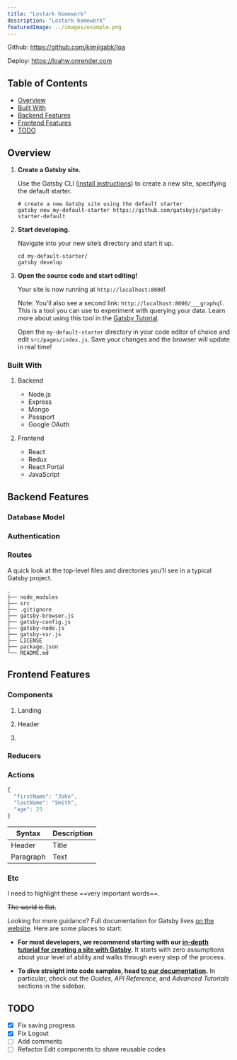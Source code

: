 ```yaml
---
title: "Lostark homework"
description: "Lostark homework"
featuredImage: ../images/example.png
---
```


<p>Github: <a href="https://github.com/kimjigabk/loa">https://github.com/kimjigabk/loa</a></p>
<p>Deploy: <a href="https://loahw.onrender.com">https://loahw.onrender.com</a></p>

## Table of Contents

- [Overview](#overview)
- [Built With](#built-with)
- [Backend Features](#backend-features)
- [Frontend Features](#frontend-features)
- [TODO](#todo)

## Overview

1.  **Create a Gatsby site.**

    Use the Gatsby CLI ([install instructions](https://www.gatsbyjs.com/docs/tutorial/getting-started/part-0/#gatsby-cli)) to create a new site, specifying the default starter.

    ```shell
    # create a new Gatsby site using the default starter
    gatsby new my-default-starter https://github.com/gatsbyjs/gatsby-starter-default
    ```

1.  **Start developing.**

    Navigate into your new site’s directory and start it up.

    ```shell
    cd my-default-starter/
    gatsby develop
    ```

1.  **Open the source code and start editing!**

    Your site is now running at `http://localhost:8000`!

    Note: You'll also see a second link: `http://localhost:8000/___graphql`. This is a tool you can use to experiment with querying your data. Learn more about using this tool in the [Gatsby Tutorial](https://www.gatsbyjs.com/docs/tutorial/getting-started/part-4/#use-graphiql-to-explore-the-data-layer-and-write-graphql-queries).

    Open the `my-default-starter` directory in your code editor of choice and edit `src/pages/index.js`. Save your changes and the browser will update in real time!

### Built With

1. Backend

   - Node.js
   - Express
   - Mongo
   - Passport
   - Google OAuth

2. Frontend
   - React
   - Redux
   - React Portal
   - JavaScript

## Backend Features

### Database Model

### Authentication

### Routes

A quick look at the top-level files and directories you'll see in a typical Gatsby project.

    .
    ├── node_modules
    ├── src
    ├── .gitignore
    ├── gatsby-browser.js
    ├── gatsby-config.js
    ├── gatsby-node.js
    ├── gatsby-ssr.js
    ├── LICENSE
    ├── package.json
    └── README.md

## Frontend Features

### Components

1. Landing

2. Header

3.

### Reducers

### Actions

```javascript
{
  "firstName": "John",
  "lastName": "Smith",
  "age": 25
}
```

| Syntax    | Description |
| --------- | ----------- |
| Header    | Title       |
| Paragraph | Text        |

### Etc

I need to highlight these ==very important words==.

~~The world is flat.~~

Looking for more guidance? Full documentation for Gatsby lives [on the website](https://www.gatsbyjs.com/). Here are some places to start:

- **For most developers, we recommend starting with our [in-depth tutorial for creating a site with Gatsby](https://www.gatsbyjs.com/docs/tutorial/getting-started/).** It starts with zero assumptions about your level of ability and walks through every step of the process.

- **To dive straight into code samples, head [to our documentation](https://www.gatsbyjs.com/docs/).** In particular, check out the _Guides_, _API Reference_, and _Advanced Tutorials_ sections in the sidebar.

## TODO

- [x] Fix saving progress
- [x] Fix Logout
- [ ] Add comments
- [ ] Refactor Edit components to share reusable codes
